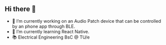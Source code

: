 ## Hi there 👋

- 🔭 I’m currently working on an Audio Patch device that can be controlled by an phone app through BLE.
- 🌱 I’m currently learning React Native.
- 📚 Electrical Engineering BsC @ TU/e
  

<!--
**ZsoltGrodvalt/ZsoltGrodvalt** is a ✨ _special_ ✨ repository because its `README.md` (this file) appears on your GitHub profile.

Here are some ideas to get you started:
- 👯 I’m looking to collaborate on ...
- 🤔 I’m looking for help with ...
- 💬 Ask me about ...
- 📫 How to reach me: ...
- 😄 Pronouns: ...
- ⚡ Fun fact: ...
-->
